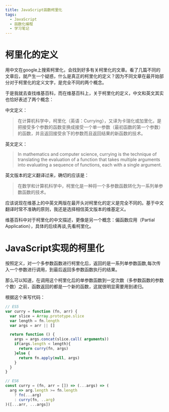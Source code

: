 ```yaml
---
title: JavaScript函数柯里化
tags:
  - JavaScript
  - 函数化编程
  - 学习笔记
---
```


# 柯里化的定义

用中文在google上搜索柯里化，会找到好多有关柯里化的文章。看了几篇不同的文章后，就产生一个疑惑，什么是真正的柯里化的定义？因为不同文章在最开始部分对于柯里化的定义文字，是完全不同的两个概念。

于是我就去查找维基百科，而在维基百科上，关于柯里化的定义，中文和英文其实也恰好表述了两个概念：

中文定义：

> 在计算机科学中，柯里化（英语：Currying），又译为卡瑞化或加里化，是把接受多个参数的函数变换成接受一个单一参数（最初函数的第一个参数）的函数，并且返回接受余下的参数而且返回结果的新函数的技术。

英文定义：

> In mathematics and computer science, currying is the technique of translating the evaluation of a function that takes multiple arguments into evaluating a sequence of functions, each with a single argument.

英文版本的定义翻译过来，确切的应该是：

> 在数学和计算机科学中，柯里化是一种将一个多参数函数转化为一系列单参数函数的技术。

应该说现在维基上的中英文两版在最开头对柯里化的定义是完全不同的。基于中文翻译时常不准确的原则，我还是选择相信英文版本的维基定义。

维基百科中对于柯里化的中文描述，更像是另一个概念：偏函数应用（Partial Application），具体的后续再谈,先看柯里化。

# JavaScript实现的柯里化

按照定义，对一个多参数函数进行柯里化后，返回的是一系列单参数函数,每次传入一个参数进行调用，到最后返回多参数函数执行的结果。

那么可以知道，在调用这个柯里化后的单参数函数到一定次数（多参数函数的参数个数）之前，函数返回的都是一个新的函数，这就很明显需要用到递归。

根据这个来写代码：

```JavaScript
// ES5
var curry = function (fn, arr) {
  var slice = Array.prototype.slice
  var length = fn.length
  var args = arr || []

  return function () {
    args = args.concat(slice.call( arguments))
    if(args.length < length){
      return curry(fn, args)
    }else {
      return fn.apply(null, args)
    }
  }
}

// ES6
const curry = (fn, arr = []) => (...args) => (
  arg => arg.length >= fn.length
    ? fn(...arg)
    : curry(fn, ..arg)
)([...arr, ...args])
```